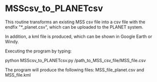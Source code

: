 # MSScsv_to_PLANETcsv

This routine transforms an existing MSS csv file into a csv file with the endfix "*_planet.csv", which can be uploaded to the PLANET system. 

In addition, a kml file is produced, which can be shown in Google Earth or Windy. 

Executing the program by typing: 

python MSScsv_to_PLANETcsv.py /path_to_MSS_csv_file/MSS_file.csv

The program will produce the following files:
MSS_file_planet.csv and MSS_file.kml
